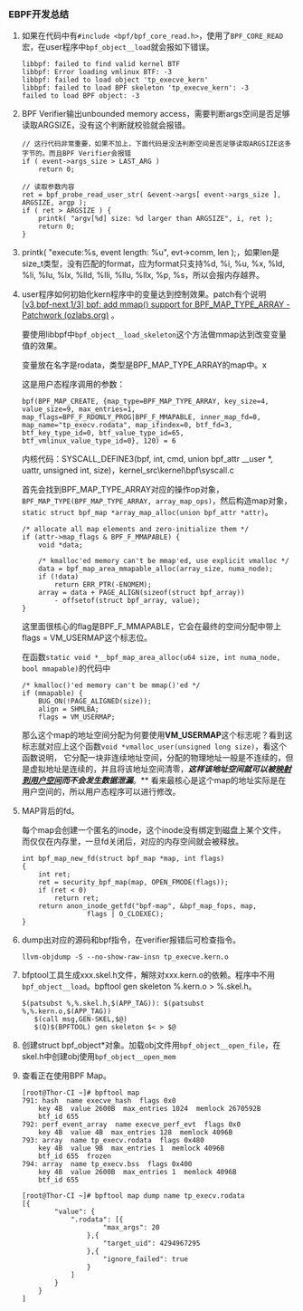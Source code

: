 ### EBPF开发总结

1. 如果在代码中有`#include <bpf/bpf_core_read.h>`，使用了`BPF_CORE_READ`宏，在user程序中`bpf_object__load`就会报如下错误。

    ```
    libbpf: failed to find valid kernel BTF
    libbpf: Error loading vmlinux BTF: -3
    libbpf: failed to load object 'tp_execve_kern'
    libbpf: failed to load BPF skeleton 'tp_execve_kern': -3
    failed to load BPF object: -3
    ```

    

2. BPF Verifier输出unbounded memory access，需要判断args空间是否足够读取ARGSIZE，没有这个判断就校验就会报错。

    ```
    // 这行代码非常重要，如果不加上，下面代码是没法判断空间是否足够读取ARGSIZE这多字节的。而且BPF Verifier会报错
    if ( event->args_size > LAST_ARG )
    	return 0;
    
    // 读取参数内容
    ret = bpf_probe_read_user_str( &event->args[ event->args_size ], ARGSIZE, argp );
    if ( ret > ARGSIZE ) {
    	printk( "argv[%d] size: %d larger than ARGSIZE", i, ret );
    	return 0;
    }
    ```



3. printk( "execute:%s, event length: %u", evt->comm, len );，如果len是size_t类型，没有匹配的format，应为format只支持%d, %i, %u, %x, %ld, %li, %lu, %lx, %lld, %lli, %llu, %llx, %p, %s，所以会报内存越界。

    

4. user程序如何初始化kern程序中的变量达到控制效果。patch有个说明 [[v3,bpf-next,1/3\] bpf: add mmap() support for BPF_MAP_TYPE_ARRAY - Patchwork (ozlabs.org)](https://patchwork.ozlabs.org/project/netdev/patch/20191113031518.155618-2-andriin@fb.com/) 。

    要使用libbpf中`bpf_object__load_skeleton`这个方法做mmap达到改变变量值的效果。

    变量放在名字是rodata，类型是BPF_MAP_TYPE_ARRAY的map中。x

    这是用户态程序调用的参数：

    ```
    bpf(BPF_MAP_CREATE, {map_type=BPF_MAP_TYPE_ARRAY, key_size=4, value_size=9, max_entries=1, map_flags=BPF_F_RDONLY_PROG|BPF_F_MMAPABLE, inner_map_fd=0, map_name="tp_execv.rodata", map_ifindex=0, btf_fd=3, btf_key_type_id=0, btf_value_type_id=65, btf_vmlinux_value_type_id=0}, 120) = 6
    ```

    内核代码：SYSCALL_DEFINE3(bpf, int, cmd, union bpf_attr __user *, uattr, unsigned int, size)，kernel_src\kernel\bpf\syscall.c

    首先会找到BPF_MAP_TYPE_ARRAY对应的操作op对象，`BPF_MAP_TYPE(BPF_MAP_TYPE_ARRAY, array_map_ops)`，然后构造map对象，`static struct bpf_map *array_map_alloc(union bpf_attr *attr)`。

    ```
    /* allocate all map elements and zero-initialize them */
    if (attr->map_flags & BPF_F_MMAPABLE) {
    	void *data;
    
    	/* kmalloc'ed memory can't be mmap'ed, use explicit vmalloc */
    	data = bpf_map_area_mmapable_alloc(array_size, numa_node);
    	if (!data)
    		return ERR_PTR(-ENOMEM);
    	array = data + PAGE_ALIGN(sizeof(struct bpf_array))
    		- offsetof(struct bpf_array, value);
    } 
    ```
    这里面很核心的flag是BPF_F_MMAPABLE，它会在最终的空间分配中带上flags = VM_USERMAP这个标志位。

    在函数`static void *__bpf_map_area_alloc(u64 size, int numa_node, bool mmapable)`的代码中

    ```
    /* kmalloc()'ed memory can't be mmap()'ed */
    if (mmapable) {
    	BUG_ON(!PAGE_ALIGNED(size));
    	align = SHMLBA;
    	flags = VM_USERMAP;
    ```
    那么这个map的地址空间分配为何要使用**VM_USERMAP**这个标志呢？看到这标志就对应上这个函数`void *vmalloc_user(unsigned long size)`，看这个函数说明， 它分配一块非连续地址空间，分配的物理地址一般是不连续的，但是虚拟地址是连续的，并且将该地址空间清零，***这样该地址空间就可以被<u>映射到用户空间</u>而不会发生数据泄漏***。** 看来最核心是这个map的地址实际是在用户空间的，所以用户态程序可以进行修改。

    

5. MAP背后的fd。

    每个map会创建一个匿名的inode，这个inode没有绑定到磁盘上某个文件，而仅仅在内存里，一旦fd关闭后，对应的内存空间就会被释放。

    ```
    int bpf_map_new_fd(struct bpf_map *map, int flags)
    {
    	int ret;
    	ret = security_bpf_map(map, OPEN_FMODE(flags));
    	if (ret < 0)
    		return ret;
    	return anon_inode_getfd("bpf-map", &bpf_map_fops, map,
    				flags | O_CLOEXEC);
    }
    ```

    

6. dump出对应的源码和bpf指令，在verifier报错后可检查指令。

    ```
    llvm-objdump -S --no-show-raw-insn tp_execve.kern.o
    ```

    

7. bfptool工具生成xxx.skel.h文件，解除对xxx.kern.o的依赖。程序中不用`bpf_object__load`。bpftool gen skeleton %.kern.o > %.skel.h。

    ```
    $(patsubst %,%.skel.h,$(APP_TAG)): $(patsubst %,%.kern.o,$(APP_TAG))
    ​	$(call msg,GEN-SKEL,$@)
    ​	$(Q)$(BPFTOOL) gen skeleton $< > $@
    ```



8. 创建struct bpf_object*对象。加载obj文件用`bpf_object__open_file`，在skel.h中创建obj使用`bpf_object__open_mem`



9. 查看正在使用BPF Map。

    ```
    [root@Thor-CI ~]# bpftool map
    791: hash  name execve_hash  flags 0x0
    	key 4B  value 2600B  max_entries 1024  memlock 2670592B
    	btf_id 655
    792: perf_event_array  name execve_perf_evt  flags 0x0
    	key 4B  value 4B  max_entries 128  memlock 4096B
    793: array  name tp_execv.rodata  flags 0x480
    	key 4B  value 9B  max_entries 1  memlock 4096B
    	btf_id 655  frozen
    794: array  name tp_execv.bss  flags 0x400
    	key 4B  value 2600B  max_entries 1  memlock 4096B
    	btf_id 655
    ```

    ```
    [root@Thor-CI ~]# bpftool map dump name tp_execv.rodata
    [{
            "value": {
                ".rodata": [{
                        "max_args": 20
                    },{
                        "target_uid": 4294967295
                    },{
                        "ignore_failed": true
                    }
                ]
            }
        }
    ]
    ```

    